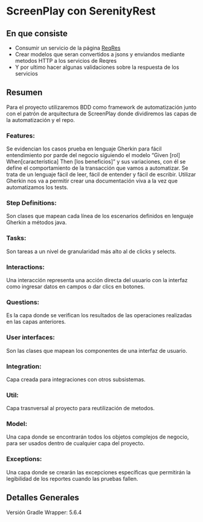 # ScreenPlay con SerenityRest
## En que consiste
- Consumir un servicio de la página [ReqRes]
- Crear modelos que seran convertidos a jsons y enviandos mediante metodos HTTP a los servicios de Reqres
- Y por ultimo hacer algunas validaciones sobre la respuesta de los servicios

## Resumen
Para el proyecto utilizaremos BDD como framework de automatización junto con el patrón de arquitectura de ScreenPlay donde dividiremos las capas de la automatización y el repo.

### Features:
Se evidencian los casos prueba en lenguaje Gherkin para fácil entendimiento por parde del negocio siguiendo el modelo “Given [rol] When[característica] Then [los beneficios]” y sus variaciones, con él se define el comportamiento de la transacción que vamos a automatizar. Se trata de un lenguaje fácil de leer, fácil de entender y fácil de escribir. Utilizar Gherkin nos va a permitir crear una documentación viva a la vez que automatizamos los tests.

### Step Definitions:
Son clases que mapean cada línea de los escenarios definidos en lenguaje Gherkin a métodos java.

### Tasks:
Son tareas a un nivel de granularidad más alto al de clicks y selects.

### Interactions:
Una interacción representa una acción directa del usuario con la interfaz como ingresar datos en campos o dar clics en botones.

### Questions:
Es la capa donde se verifican los resultados de las operaciones realizadas en las capas anteriores.

### User interfaces:
Son las clases que mapean los componentes de una interfaz de usuario.

### Integration:
Capa creada para integraciones con otros subsistemas.

### Util:
Capa trasnversal al proyecto para reutilización de metodos.

### Model:
Una capa donde se encontrarán todos los objetos complejos de negocio, para ser usados dentro de cualquier capa del proyecto.

### Exceptions:
Una capa donde se crearán las excepciones específicas que permitirán la legibilidad de los reportes cuando las pruebas fallen.

## Detalles Generales
Versión Gradle Wrapper: 5.6.4


[ReqRes]: <https://reqres.in/>